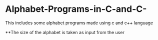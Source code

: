 # Alphabet-Programs-in-C-and-C-
This includes some alphabet programs made using c and c++ language

**The size of the alphabet is taken as input from the user

